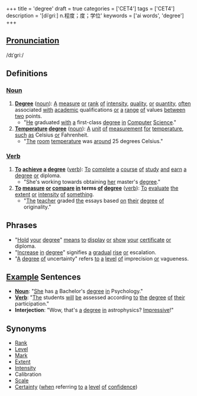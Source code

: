 +++
title = 'degree'
draft = true
categories = ['CET4']
tags = ['CET4']
description = '[diˈgriː] n.程度；度；学位'
keywords = ['ai words', 'degree']
+++

## [Pronunciation](/post/pronunciation/)
/dɪˈɡriː/

## Definitions
### [Noun](/post/noun/)
1. **[Degree](/post/degree/)** ([noun](/post/noun/)): [A](/post/a/) [measure](/post/measure/) [or](/post/or/) [rank](/post/rank/) [of](/post/of/) [intensity](/post/intensity/), [quality](/post/quality/), [or](/post/or/) [quantity](/post/quantity/), [often](/post/often/) associated [with](/post/with/) [academic](/post/academic/) qualifications [or](/post/or/) [a](/post/a/) [range](/post/range/) [of](/post/of/) values [between](/post/between/) [two](/post/two/) points.
   - "[He](/post/he/) graduated [with](/post/with/) [a](/post/a/) first-class [degree](/post/degree/) [in](/post/in/) [Computer](/post/computer/) [Science](/post/science/)."
2. **[Temperature](/post/temperature/) [degree](/post/degree/)** ([noun](/post/noun/)): [A](/post/a/) [unit](/post/unit/) [of](/post/of/) [measurement](/post/measurement/) [for](/post/for/) [temperature](/post/temperature/), [such](/post/such/) [as](/post/as/) Celsius [or](/post/or/) Fahrenheit.
   - "[The](/post/the/) [room](/post/room/) [temperature](/post/temperature/) was [around](/post/around/) 25 degrees Celsius."

### [Verb](/post/verb/)
1. **[To](/post/to/) [achieve](/post/achieve/) [a](/post/a/) [degree](/post/degree/)** ([verb](/post/verb/)): [To](/post/to/) [complete](/post/complete/) [a](/post/a/) [course](/post/course/) [of](/post/of/) [study](/post/study/) [and](/post/and/) [earn](/post/earn/) [a](/post/a/) [degree](/post/degree/) [or](/post/or/) diploma.
   - "She's working towards obtaining [her](/post/her/) master's [degree](/post/degree/)."
2. **[To](/post/to/) [measure](/post/measure/) [or](/post/or/) [compare](/post/compare/) [in](/post/in/) terms [of](/post/of/) [degree](/post/degree/)** ([verb](/post/verb/)): [To](/post/to/) [evaluate](/post/evaluate/) [the](/post/the/) [extent](/post/extent/) [or](/post/or/) [intensity](/post/intensity/) [of](/post/of/) [something](/post/something/).
   - "[The](/post/the/) [teacher](/post/teacher/) graded [the](/post/the/) essays based [on](/post/on/) [their](/post/their/) [degree](/post/degree/) [of](/post/of/) originality."

## Phrases
- "[Hold](/post/hold/) [your](/post/your/) [degree](/post/degree/)" [means](/post/means/) [to](/post/to/) [display](/post/display/) [or](/post/or/) [show](/post/show/) [your](/post/your/) [certificate](/post/certificate/) [or](/post/or/) diploma.
- "[Increase](/post/increase/) [in](/post/in/) [degree](/post/degree/)" signifies [a](/post/a/) [gradual](/post/gradual/) [rise](/post/rise/) [or](/post/or/) escalation.
- "[A](/post/a/) [degree](/post/degree/) [of](/post/of/) uncertainty" refers [to](/post/to/) [a](/post/a/) [level](/post/level/) [of](/post/of/) imprecision [or](/post/or/) vagueness.

## [Example](/post/example/) Sentences
- **[Noun](/post/noun/)**: "[She](/post/she/) has [a](/post/a/) Bachelor's [degree](/post/degree/) [in](/post/in/) Psychology."
- **[Verb](/post/verb/)**: "[The](/post/the/) students [will](/post/will/) [be](/post/be/) assessed according [to](/post/to/) [the](/post/the/) [degree](/post/degree/) [of](/post/of/) [their](/post/their/) participation."
- **Interjection**: "Wow, that's [a](/post/a/) [degree](/post/degree/) [in](/post/in/) astrophysics? [Impressive](/post/impressive/)!"

## Synonyms
- [Rank](/post/rank/)
- [Level](/post/level/)
- [Mark](/post/mark/)
- [Extent](/post/extent/)
- [Intensity](/post/intensity/)
- Calibration
- [Scale](/post/scale/)
- [Certainty](/post/certainty/) ([when](/post/when/) referring [to](/post/to/) [a](/post/a/) [level](/post/level/) [of](/post/of/) [confidence](/post/confidence/))
